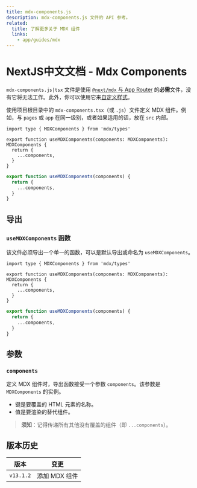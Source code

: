 ```yaml
---
title: mdx-components.js
description: mdx-components.js 文件的 API 参考。
related:
  title: 了解更多关于 MDX 组件
  links:
    - app/guides/mdx
---
```


# NextJS中文文档 - Mdx Components

`mdx-components.js|tsx` 文件是使用 [`@next/mdx` 与 App Router](/nextjs-cn/app/guides/mdx) 的**必需**文件，没有它将无法工作。此外，你可以使用它来[自定义样式](/nextjs-cn/app/guides/mdx#using-custom-styles-and-components)。

使用项目根目录中的 `mdx-components.tsx`（或 `.js`）文件定义 MDX 组件。例如，与 `pages` 或 `app` 在同一级别，或者如果适用的话，放在 `src` 内部。

```tsx switcher
import type { MDXComponents } from 'mdx/types'

export function useMDXComponents(components: MDXComponents): MDXComponents {
  return {
    ...components,
  }
}
```

```js switcher
export function useMDXComponents(components) {
  return {
    ...components,
  }
}
```

## 导出

### `useMDXComponents` 函数

该文件必须导出一个单一的函数，可以是默认导出或命名为 `useMDXComponents`。

```tsx switcher
import type { MDXComponents } from 'mdx/types'

export function useMDXComponents(components: MDXComponents): MDXComponents {
  return {
    ...components,
  }
}
```

```js switcher
export function useMDXComponents(components) {
  return {
    ...components,
  }
}
```

## 参数

### `components`

定义 MDX 组件时，导出函数接受一个参数 `components`。该参数是 `MDXComponents` 的实例。

- 键是要覆盖的 HTML 元素的名称。
- 值是要渲染的替代组件。

> **须知**：记得传递所有其他没有覆盖的组件（即 `...components`）。

## 版本历史

| 版本      | 变更          |
| --------- | ------------- |
| `v13.1.2` | 添加 MDX 组件 |
